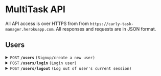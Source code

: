 # MultiTask API
All API access is over HTTPS from from `https://carly-task-manager.herokuapp.com`. All responses and requests are in JSON format.

## Users
<details>
 <summary><code>POST</code> <code><b>/users</b></code> <code>(Signup/create a new user)</code></summary>

##### Authentication

not required

##### Parameters

| name       | type     | data type | description          |
|------------|----------|-----------|----------------------|
| `name`     | required | string    | The name of the user |
| `email`    | required | string    | Email of the user    |
| `password` | required | string    | Password of the user |
| `age`      | optional | int       | Age of the user      |

##### Success Response

- **Code**: `201 Created`
- **Example Response Body**
  ```json
  {
    "user": {
      "age": 20,
      "_id": "64ed1f001acc5e7da922f522",
      "name": "Dou Mao",
      "email": "holiday@gmail.com",
      "createdAt": "2023-08-28T22:26:08.658Z",
      "updatedAt": "2023-08-28T22:26:08.725Z",
      "__v": 1
    },
    "token": "eyJhbGciOiJIUzI1NiIsInR5cCI6IkpXVCJ9.eyJfaWQiOiI2NGVkMWYwMDFhY2M1ZTdkYTkyMmY1MjIiLCJpYXQiOjE2OTMyNjE1Njh9.UWguNN5AFF3UR86tmrc2paVE9ll9hvw__hmFN60xM4k"
  }
  ```
- **Extra actions**: Triggers SendGrid to send a welcome email to the new user and adds a new JWT to the user's `tokens` data.

##### Error Response

- **Code**: `400 Bad Request`

##### Example Request Body

```json
{
   "name": "Micky Mouse",
	  "email": "holiday@gmail.com",
	  "password": "rainbow543",
   "age": 20
}
```

</details>

<details>
 <summary><code>POST</code> <code><b>/users/login</b></code> <code>(Login user)</code></summary>

##### Authentication

not required

##### Parameters

| name       | type     | data type | description          |
|------------|----------|-----------|----------------------|
| `email`    | required | string    | Email of the user    |
| `password` | required | string    | Password of the user |

##### Success Response

- **Code**: `200 OK`
- **Example Response Body**
  ```json
  {
    "user": {
      "age": 20,
      "_id": "64ed1f001acc5e7da922f522",
      "name": "Micky Mouse",
      "email": "holiday@gmail.com",
      "createdAt": "2023-08-28T22:26:08.658Z",
      "updatedAt": "2023-08-29T00:10:41.517Z",
      "__v": 2
    },
    "token": "eyJhbGciOiJIUzI1NiIsInR5cCI6IkpXVCJ9.eyJfaWQiOiI2NGVkMWYwMDFhY2M1ZTdkYTkyMmY1MjIiLCJpYXQiOjE2OTMyNjc4NDF9.xSuIWxSsM45WIpczLCMJb1MMlZ510iC9Js6sfAqqftw"
  }
  ```
- **Extra actions**: Adds a new JWT to the user's `tokens` data.

##### Error Response

- **Code**: `400 Bad Request`

##### Example Request Body

```json
{
	"email": "Micky Mouse",
	"password": "rainbow543"
}
```

</details>

<details>
 <summary><code>POST</code> <code><b>/users/logout</b></code> <code>(Log out of user's current session)</code></summary>

##### Authentication

JWT of the user's current session

##### Parameters

none

##### Success Response

- **Code**: `200 OK`
- **Extra actions**: Removes the current JWT from the user's `tokens` data.

##### Error Response

- **Code**: `500 Internal Server Error`

</details>
